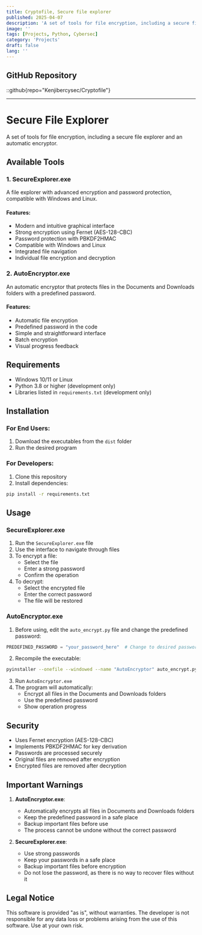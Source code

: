 ```yaml
---
title: Cryptofile, Secure file explorer 
published: 2025-04-07
description: 'A set of tools for file encryption, including a secure file explorer and an automatic encryptor.'
image: ''
tags: [Projects, Python, Cybersec]
category: 'Projects'
draft: false 
lang: ''
---
```


## GitHub Repository 
::github{repo="Kenjibercysec/Cryptofile"}

--- 

# Secure File Explorer

A set of tools for file encryption, including a secure file explorer and an automatic encryptor.

## Available Tools

### 1. SecureExplorer.exe
A file explorer with advanced encryption and password protection, compatible with Windows and Linux.

#### Features:
- Modern and intuitive graphical interface
- Strong encryption using Fernet (AES-128-CBC)
- Password protection with PBKDF2HMAC
- Compatible with Windows and Linux
- Integrated file navigation
- Individual file encryption and decryption

### 2. AutoEncryptor.exe
An automatic encryptor that protects files in the Documents and Downloads folders with a predefined password.

#### Features:
- Automatic file encryption
- Predefined password in the code
- Simple and straightforward interface
- Batch encryption
- Visual progress feedback

## Requirements

- Windows 10/11 or Linux
- Python 3.8 or higher (development only)
- Libraries listed in `requirements.txt` (development only)

## Installation

### For End Users:
1. Download the executables from the `dist` folder
2. Run the desired program

### For Developers:
1. Clone this repository
2. Install dependencies:
```bash
pip install -r requirements.txt
```

## Usage

### SecureExplorer.exe
1. Run the `SecureExplorer.exe` file
2. Use the interface to navigate through files
3. To encrypt a file:
   - Select the file
   - Enter a strong password
   - Confirm the operation
4. To decrypt:
   - Select the encrypted file
   - Enter the correct password
   - The file will be restored

### AutoEncryptor.exe
1. Before using, edit the `auto_encrypt.py` file and change the predefined password:
```python
PREDEFINED_PASSWORD = "your_password_here"  # Change to desired password
```
2. Recompile the executable:
```bash
pyinstaller --onefile --windowed --name "AutoEncryptor" auto_encrypt.py
```
3. Run `AutoEncryptor.exe`
4. The program will automatically:
   - Encrypt all files in the Documents and Downloads folders
   - Use the predefined password
   - Show operation progress

## Security

- Uses Fernet encryption (AES-128-CBC)
- Implements PBKDF2HMAC for key derivation
- Passwords are processed securely
- Original files are removed after encryption
- Encrypted files are removed after decryption

## Important Warnings

1. **AutoEncryptor.exe**:
   - Automatically encrypts all files in Documents and Downloads folders
   - Keep the predefined password in a safe place
   - Backup important files before use
   - The process cannot be undone without the correct password

2. **SecureExplorer.exe**:
   - Use strong passwords
   - Keep your passwords in a safe place
   - Backup important files before encryption
   - Do not lose the password, as there is no way to recover files without it

## Legal Notice

This software is provided "as is", without warranties. The developer is not responsible for any data loss or problems arising from the use of this software. Use at your own risk. 